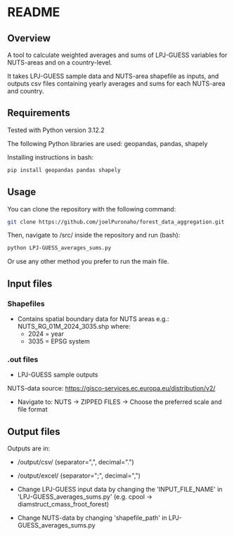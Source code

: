# README

## Overview
A tool to calculate weighted averages and sums of LPJ-GUESS variables for NUTS-areas and on a country-level.

It takes LPJ-GUESS sample data and NUTS-area shapefile as inputs, and outputs csv files containing yearly averages and sums for each NUTS-area and country.

## Requirements
Tested with Python version 3.12.2

The following Python libraries are used: geopandas, pandas, shapely

Installing instructions in bash:

```bash
pip install geopandas pandas shapely
```

## Usage
You can clone the repository with the following command:

```bash
git clone https://github.com/joelPuronaho/forest_data_aggregation.git
```


Then, navigate to /src/ inside the repository and run (bash):
```bash
python LPJ-GUESS_averages_sums.py
```

Or use any other method you prefer to run the main file.

## Input files
### Shapefiles
- Contains spatial boundary data for NUTS areas e.g.: NUTS_RG_01M_2024_3035.shp where:
    - 2024 = year
    - 3035 = EPSG system
### .out files
- LPJ-GUESS sample outputs

NUTS-data source:
https://gisco-services.ec.europa.eu/distribution/v2/
- Navigate to: NUTS -> ZIPPED FILES -> Choose the preferred scale and file format

## Output files
Outputs are in:
-  /output/csv/ (separator=",", decimal=".")
- /output/excel/ (separator=";", decimal=",")

- Change LPJ-GUESS input data by changing the 'INPUT_FILE_NAME' in 'LPJ-GUESS_averages_sums.py' (e.g. cpool -> diamstruct_cmass_froot_forest)
- Change NUTS-data by changing 'shapefile_path' in LPJ-GUESS_averages_sums.py
